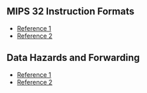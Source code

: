 ## MIPS 32 Instruction Formats 

- [Reference 1](https://max.cs.kzoo.edu/cs230/Resources/MIPS/MachineXL/InstructionFormats.html)
- [Reference 2](https://max.cs.kzoo.edu/cs230/Resources/MIPS/MachineXL/FormatExceptions.html)

## Data Hazards and Forwarding

- [Reference 1](http://web-ext.u-aizu.ac.jp/~yliu/teaching/comparch/lecture12.html)
- [Reference 2](https://www.cs.umd.edu/~meesh/411/CA-online/chapter/handling-data-hazards/index.html)

